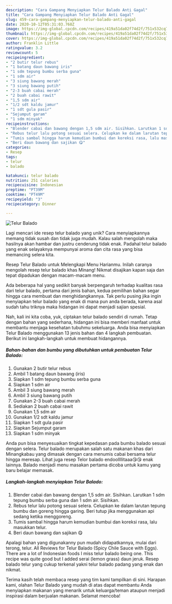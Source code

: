 ```yaml
---
description: "Cara Gampang Menyiapkan Telur Balado Anti Gagal"
title: "Cara Gampang Menyiapkan Telur Balado Anti Gagal"
slug: 459-cara-gampang-menyiapkan-telur-balado-anti-gagal
date: 2020-10-12T05:31:03.768Z
image: https://img-global.cpcdn.com/recipes/419a51da02f74d2f/751x532cq70/telur-balado-foto-resep-utama.jpg
thumbnail: https://img-global.cpcdn.com/recipes/419a51da02f74d2f/751x532cq70/telur-balado-foto-resep-utama.jpg
cover: https://img-global.cpcdn.com/recipes/419a51da02f74d2f/751x532cq70/telur-balado-foto-resep-utama.jpg
author: Franklin Little
ratingvalue: 3.2
reviewcount: 5
recipeingredient:
- "2 butir telur rebus"
- "1 batang daun bawang iris"
- "1 sdm tepung bumbu serba guna"
- "1 sdm air"
- "3 siung bawang merah"
- "3 siung bawang putih"
- "2-3 buah cabai merah"
- "2 buah cabai rawit"
- "1,5 sdm air"
- "1/2 sdt kaldu jamur"
- "1 sdt gula pasir"
- "Sejumput garam"
- "1 sdm minyak"
recipeinstructions:
- "Blender cabai dan bawang dengan 1,5 sdm air. Sisihkan. Larutkan 1 sdm tepung bumbu serba guna dan 1 sdm air. Sisihkan."
- "Rebus telur lalu potong sesuai selera. Celupkan ke dalam larutan tepung bumbu dan goreng hingga garing. Beri tutup jika menggunakan api sedang ketika menggoreng."
- "Tumis sambal hingga harum kemudian bumbui dan koreksi rasa, lalu masukkan telur."
- "Beri daun bawang dan sajikan 😋"
categories:
- Resep
tags:
- telur
- balado

katakunci: telur balado 
nutrition: 251 calories
recipecuisine: Indonesian
preptime: "PT39M"
cooktime: "PT49M"
recipeyield: "3"
recipecategory: Dinner

---
```



![Telur Balado](https://img-global.cpcdn.com/recipes/419a51da02f74d2f/751x532cq70/telur-balado-foto-resep-utama.jpg)

Lagi mencari ide resep telur balado yang unik? Cara menyiapkannya memang tidak susah dan tidak juga mudah. Kalau salah mengolah maka hasilnya akan hambar dan justru cenderung tidak enak. Padahal telur balado yang enak selayaknya mempunyai aroma dan cita rasa yang bisa memancing selera kita.

Resep Telur Balado untuk Melengkapi Menu Harianmu. Inilah caranya mengolah resep telur balado khas Minang! Nikmat disajikan kapan saja dan tepat dipadukan dengan macam-macam menu.

Ada beberapa hal yang sedikit banyak berpengaruh terhadap kualitas rasa dari telur balado, pertama dari jenis bahan, kedua pemilihan bahan segar hingga cara membuat dan menghidangkannya. Tak perlu pusing jika ingin menyiapkan telur balado yang enak di mana pun anda berada, karena asal sudah tahu triknya maka hidangan ini dapat menjadi sajian spesial.


Nah, kali ini kita coba, yuk, ciptakan telur balado sendiri di rumah. Tetap dengan bahan yang sederhana, hidangan ini bisa memberi manfaat untuk membantu menjaga kesehatan tubuhmu sekeluarga. Anda bisa menyiapkan Telur Balado menggunakan 13 jenis bahan dan 4 langkah pembuatan. Berikut ini langkah-langkah untuk membuat hidangannya.

<!--inarticleads1-->

##### Bahan-bahan dan bumbu yang dibutuhkan untuk pembuatan Telur Balado:

1. Gunakan 2 butir telur rebus
1. Ambil 1 batang daun bawang (iris)
1. Siapkan 1 sdm tepung bumbu serba guna
1. Siapkan 1 sdm air
1. Ambil 3 siung bawang merah
1. Ambil 3 siung bawang putih
1. Gunakan 2-3 buah cabai merah
1. Sediakan 2 buah cabai rawit
1. Gunakan 1,5 sdm air
1. Gunakan 1/2 sdt kaldu jamur
1. Siapkan 1 sdt gula pasir
1. Siapkan Sejumput garam
1. Siapkan 1 sdm minyak


Anda pun bisa menyesuaikan tingkat kepedasan pada bumbu balado sesuai dengan selera. Telur balado merupakan salah satu makanan khas dari Minangkabau yang dimasak dengan cara menumis cabai bersama telur hingga meresap. Lihat juga resep Telor balado endoollllitaaa😘😘 enak lainnya. Balado menjadi menu masakan pertama dicoba untuk kamu yang baru belajar memasak. 

<!--inarticleads2-->

##### Langkah-langkah menyiapkan Telur Balado:

1. Blender cabai dan bawang dengan 1,5 sdm air. Sisihkan. Larutkan 1 sdm tepung bumbu serba guna dan 1 sdm air. Sisihkan.
1. Rebus telur lalu potong sesuai selera. Celupkan ke dalam larutan tepung bumbu dan goreng hingga garing. Beri tutup jika menggunakan api sedang ketika menggoreng.
1. Tumis sambal hingga harum kemudian bumbui dan koreksi rasa, lalu masukkan telur.
1. Beri daun bawang dan sajikan 😋


Apalagi bahan yang digunakanny pun mudah didapatkannya, mulai dari terong, telur. All Reviews for Telur Balado (Spicy Chile Sauce with Eggs). There are a lot of Indonesian foods I miss telur balado being one. This recipe was quite good but I added serai (lemon grass) daun jeruk. Resep balado telur yang cukup terkenal yakni telur balado padang yang enak dan nikmat. 

Terima kasih telah membaca resep yang tim kami tampilkan di sini. Harapan kami, olahan Telur Balado yang mudah di atas dapat membantu Anda menyiapkan makanan yang menarik untuk keluarga/teman ataupun menjadi inspirasi dalam berjualan makanan. Selamat mencoba!

